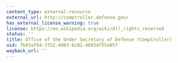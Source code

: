 ```yaml
---
content_type: external-resource
external_url: http://comptroller.defense.gov/
has_external_license_warning: true
license: https://en.wikipedia.org/wiki/All_rights_reserved
status: ''
title: Office of the Under Secretary of Defense (Comptroller)
uid: 7b93af04-3752-4003-8c02-40834f55e05f
wayback_url: ''
---
```

